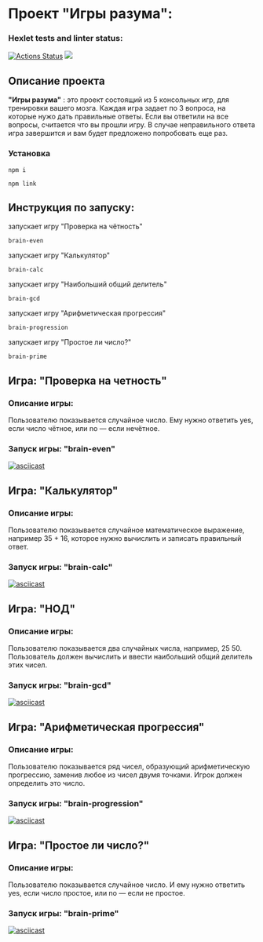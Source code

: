 # Проект "Игры разума":
### Hexlet tests and linter status:
[![Actions Status](https://github.com/diannaSharmazanyan-qa/qa-auto-engineer-javascript-project-44/actions/workflows/hexlet-check.yml/badge.svg)](https://github.com/diannaSharmazanyan-qa/qa-auto-engineer-javascript-project-44/actions)
<a href="https://codeclimate.com/github/diannaSharmazanyan-qa/qa-auto-engineer-javascript-project-44/maintainability"><img src="https://api.codeclimate.com/v1/badges/fb35b5c92e3ec9264ade/maintainability" /></a>

## Описание проекта
__"Игры разума"__ : это проект состоящий из 5 консольных игр, для тренировки вашего мозга. Каждая игра задает по 3 вопроса, на которые нужо дать правильные ответы. Если вы ответили на все вопросы, считается что вы прошли игру. В случае неправильного ответа игра завершится и вам будет предложено попробовать еще раз.

### Установка

```
npm i
```
```
npm link
```

## Инструкция по запуску:

запускает игру "Проверка на чётность"

```
brain-even
```
запускает игру "Калькулятор"

```
brain-calc
```
запускает игру "Наибольший общий делитель"

```
brain-gcd
```
запускает игру "Арифметическая прогрессия"

```
brain-progression
```
запускает игру "Простое ли число?"

```
brain-prime
```

## Игра: "Проверка на четность"
### Описание игры:
Пользователю показывается случайное число. Ему нужно ответить yes, если число чётное, или no — если нечётное.
### Запуск игры: __"brain-even"__

[![asciicast](https://asciinema.org/a/yVBLwyBcW29Z5DzvnMqKVhgCE.svg)](https://asciinema.org/a/yVBLwyBcW29Z5DzvnMqKVhgCE)

## Игра: "Калькулятор"
### Описание игры:
Пользователю показывается случайное математическое выражение, например 35 + 16, которое нужно вычислить и записать правильный ответ.
### Запуск игры: __"brain-calc"__
[![asciicast](https://asciinema.org/a/BM7lLeNkuKJX13smdXeIMQ6Td.svg)](https://asciinema.org/a/BM7lLeNkuKJX13smdXeIMQ6Td)

## Игра: "НОД"
### Описание игры:
Пользователю показывается два случайных числа, например, 25 50. Пользователь должен вычислить и ввести наибольший общий делитель этих чисел.
### Запуск игры: __"brain-gcd"__
[![asciicast](https://asciinema.org/a/ImsuleEpFK4w6lhSJiusN4H8l.svg)](https://asciinema.org/a/ImsuleEpFK4w6lhSJiusN4H8l)

## Игра: "Арифметическая прогрессия"
### Описание игры:
Пользователю показывается ряд чисел, образующий арифметическую прогрессию, заменив любое из чисел двумя точками. Игрок должен определить это число.
### Запуск игры: __"brain-progression"__
[![asciicast](https://asciinema.org/a/Re5oBGOQafzoy2moOYGFpkVLG.svg)](https://asciinema.org/a/Re5oBGOQafzoy2moOYGFpkVLG)

## Игра: "Простое ли число?"
### Описание игры:
Пользователю показывается случайное число. И ему нужно ответить yes, если число простое, или no — если не простое.
### Запуск игры: __"brain-prime"__
[![asciicast](https://asciinema.org/a/9bd09zIDHOw9BmbJCybYtKK0T.svg)](https://asciinema.org/a/9bd09zIDHOw9BmbJCybYtKK0T)
